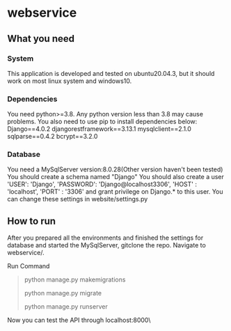 # webservice
## What you need
### System
This application is developed and tested on ubuntu20.04.3, but it should work on most linux system and windows10.
### Dependencies
You need python>=3.8. Any python version less than 3.8 may cause problems. You also need to use pip to install dependencies below:
Django==4.0.2
djangorestframework==3.13.1
mysqlclient==2.1.0
sqlparse==0.4.2
bcrypt==3.2.0
### Database
You need a MySqlServer version:8.0.28(Other version haven't been tested)
You should create a schema named "Django"
You should also create a user        
'USER': 'Django',
'PASSWORD': 'Django@localhost3306',
'HOST' : 'localhost',
'PORT' : '3306'
and grant privilege on Django.* to this user.
You can change these settings in website/settings.py
## How to run
After you prepared all the environments and finished the settings for database and started the MySqlServer, gitclone the repo. Navigate to webservice/.

Run Command
> python manage.py makemigrations
> 
> python manage.py migrate
> 
> python manage.py runserver

Now you can test the API through localhost:8000\